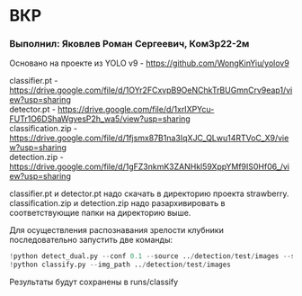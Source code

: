 # ВКР

### Выполнил: Яковлев Роман Сергеевич, КомЗр22-2м

Основано на проекте из YOLO v9 - https://github.com/WongKinYiu/yolov9

classifier.pt - https://drive.google.com/file/d/1OYr2FCxvpB9OeNChkTrBUGmnCrv9eap1/view?usp=sharing<br>
detector.pt - https://drive.google.com/file/d/1xrIXPYcu-FUTr1O6DShaWgvesP2h_wa5/view?usp=sharing<br>
classification.zip - https://drive.google.com/file/d/1fjsmx87B1na3IqXJC_QLwu14RTVoC_X9/view?usp=sharing<br>
detection.zip - https://drive.google.com/file/d/1gFZ3nkmK3ZANHkl59XppYMf9IS0Hf06_/view?usp=sharing<br>

classifier.pt и detector.pt надо скачать в директорию проекта strawberry.<br>
classification.zip и detection.zip надо разархивировать в соответствующие папки на директорию выше.

Для осуществления распознавания зрелости клубники последовательно запустить две команды:
```python 
!python detect_dual.py --conf 0.1 --source ../detection/test/images --save-txt
!python classify.py --img_path ../detection/test/images
```
Результаты будут сохранены в runs/classify
